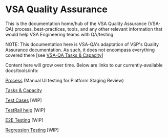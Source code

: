 # VSA Quality Assurance

This is the documentation home/hub of the VSA Quality Assurance (VSA-QA) process, best-practices, tools, and any other relevant information that would help VSA Engineering teams with QA/testing.

NOTE: This documentation here is VSA-QA's adaptation of VSP's Quality Assurance documentation.  As such, it does not encompass everything covered there [see [VSA-QA Tasks & Capacity](vsa-qa-tasks-capacity.md)]

Content here will grow over time.  Below are links to our currently-available docs/tools/info:

[Process](vsa-qa-process.md) (Manual UI testing for Platform Staging Review)

[Tasks & Capacity](vsa-qa-tasks-capacity.md)

[Test Cases](vsa-qa-test-cases.md) [WIP]

[TestRail help](testrail/README.md) [WIP]

[E2E Testing](vsa-qa-e2e-testing.md) [WIP]

[Regression Testing](vsa-qa-regression.md) [WIP]
